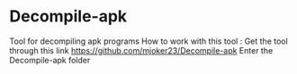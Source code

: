 # Decompile-apk
Tool for decompiling apk programs
How to work with this tool :
Get the tool through this link https://github.com/mjoker23/Decompile-apk
Enter the Decompile-apk folder
